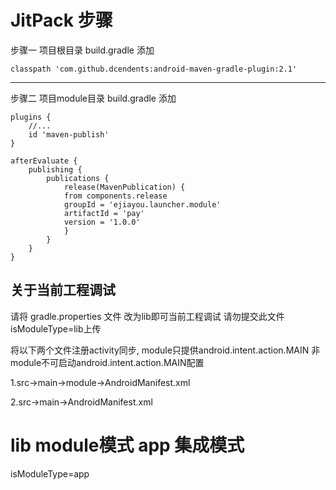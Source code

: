 # JitPack 步骤

步骤一 项目根目录 build.gradle 添加

```
classpath 'com.github.dcendents:android-maven-gradle-plugin:2.1'
```

------------------------------------------------------------------------------------------------------------------------

步骤二 项目module目录 build.gradle 添加

```
plugins {
    //...
    id 'maven-publish'
}
```

```
afterEvaluate {
    publishing {
        publications {
            release(MavenPublication) {
            from components.release
            groupId = 'ejiayou.launcher.module'
            artifactId = 'pay'
            version = '1.0.0'
            }
        }
    }
}
```


## 关于当前工程调试

请将 gradle.properties 文件 改为lib即可当前工程调试 请勿提交此文件isModuleType=lib上传

将以下两个文件注册activity同步, module只提供android.intent.action.MAIN 非module不可启动android.intent.action.MAIN配置

1.src->main->module->AndroidManifest.xml

2.src->main->AndroidManifest.xml

# lib module模式 app 集成模式

isModuleType=app